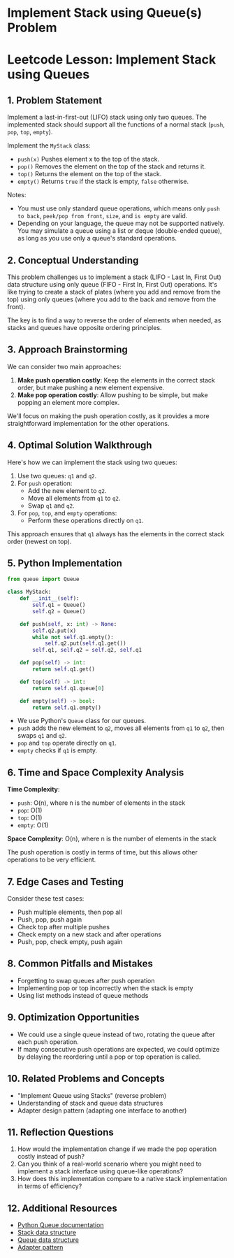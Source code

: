 # Implement Stack using Queue(s) Problem

# Leetcode Lesson: Implement Stack using Queues

## 1. Problem Statement

Implement a last-in-first-out (LIFO) stack using only two queues. The implemented stack should support all the functions of a normal stack (`push`, `pop`, `top`, `empty`).

Implement the `MyStack` class:
- `push(x)` Pushes element x to the top of the stack.
- `pop()` Removes the element on the top of the stack and returns it.
- `top()` Returns the element on the top of the stack.
- `empty()` Returns `true` if the stack is empty, `false` otherwise.

Notes:
- You must use only standard queue operations, which means only `push to back`, `peek/pop from front`, `size`, and `is empty` are valid.
- Depending on your language, the queue may not be supported natively. You may simulate a queue using a list or deque (double-ended queue), as long as you use only a queue's standard operations.

## 2. Conceptual Understanding

This problem challenges us to implement a stack (LIFO - Last In, First Out) data structure using only queue (FIFO - First In, First Out) operations. It's like trying to create a stack of plates (where you add and remove from the top) using only queues (where you add to the back and remove from the front).

The key is to find a way to reverse the order of elements when needed, as stacks and queues have opposite ordering principles.

## 3. Approach Brainstorming

We can consider two main approaches:
1. **Make push operation costly**: Keep the elements in the correct stack order, but make pushing a new element expensive.
2. **Make pop operation costly**: Allow pushing to be simple, but make popping an element more complex.

We'll focus on making the push operation costly, as it provides a more straightforward implementation for the other operations.

## 4. Optimal Solution Walkthrough

Here's how we can implement the stack using two queues:

1. Use two queues: `q1` and `q2`.
2. For `push` operation:
   - Add the new element to `q2`.
   - Move all elements from `q1` to `q2`.
   - Swap `q1` and `q2`.
3. For `pop`, `top`, and `empty` operations:
   - Perform these operations directly on `q1`.

This approach ensures that `q1` always has the elements in the correct stack order (newest on top).

## 5. Python Implementation

```python
from queue import Queue

class MyStack:
    def __init__(self):
        self.q1 = Queue()
        self.q2 = Queue()

    def push(self, x: int) -> None:
        self.q2.put(x)
        while not self.q1.empty():
            self.q2.put(self.q1.get())
        self.q1, self.q2 = self.q2, self.q1

    def pop(self) -> int:
        return self.q1.get()

    def top(self) -> int:
        return self.q1.queue[0]

    def empty(self) -> bool:
        return self.q1.empty()
```

- We use Python's `Queue` class for our queues.
- `push` adds the new element to `q2`, moves all elements from `q1` to `q2`, then swaps `q1` and `q2`.
- `pop` and `top` operate directly on `q1`.
- `empty` checks if `q1` is empty.

## 6. Time and Space Complexity Analysis

**Time Complexity**:
- `push`: O(n), where n is the number of elements in the stack
- `pop`: O(1)
- `top`: O(1)
- `empty`: O(1)

**Space Complexity**: O(n), where n is the number of elements in the stack

The push operation is costly in terms of time, but this allows other operations to be very efficient.

## 7. Edge Cases and Testing

Consider these test cases:
- Push multiple elements, then pop all
- Push, pop, push again
- Check top after multiple pushes
- Check empty on a new stack and after operations
- Push, pop, check empty, push again

## 8. Common Pitfalls and Mistakes

- Forgetting to swap queues after push operation
- Implementing pop or top incorrectly when the stack is empty
- Using list methods instead of queue methods

## 9. Optimization Opportunities

- We could use a single queue instead of two, rotating the queue after each push operation.
- If many consecutive push operations are expected, we could optimize by delaying the reordering until a pop or top operation is called.

## 10. Related Problems and Concepts

- "Implement Queue using Stacks" (reverse problem)
- Understanding of stack and queue data structures
- Adapter design pattern (adapting one interface to another)

## 11. Reflection Questions

1. How would the implementation change if we made the pop operation costly instead of push?
2. Can you think of a real-world scenario where you might need to implement a stack interface using queue-like operations?
3. How does this implementation compare to a native stack implementation in terms of efficiency?

## 12. Additional Resources

- [Python Queue documentation](https://docs.python.org/3/library/queue.html)
- [Stack data structure](https://en.wikipedia.org/wiki/Stack_(abstract_data_type))
- [Queue data structure](https://en.wikipedia.org/wiki/Queue_(abstract_data_type))
- [Adapter pattern](https://en.wikipedia.org/wiki/Adapter_pattern)
